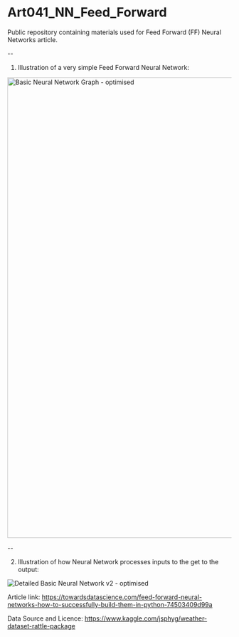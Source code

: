 # Art041_NN_Feed_Forward

Public repository containing materials used for Feed Forward (FF) Neural Networks article.

--

1. Illustration of a very simple Feed Forward Neural Network:
<img width="1033" alt="Basic Neural Network Graph - optimised" src="https://user-images.githubusercontent.com/24861699/147443036-0206cbb3-4867-4585-a0d7-65c69d5396ee.png">

--

2. Illustration of how Neural Network processes inputs to the get to the output:

![Detailed Basic Neural Network v2 - optimised](https://user-images.githubusercontent.com/24861699/147443151-d11203c3-013a-45dc-a833-1efff1e1ecce.png)

Article link: https://towardsdatascience.com/feed-forward-neural-networks-how-to-successfully-build-them-in-python-74503409d99a

Data Source and Licence: https://www.kaggle.com/jsphyg/weather-dataset-rattle-package
